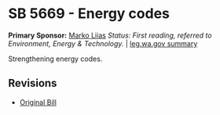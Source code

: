 # SB 5669 - Energy codes
**Primary Sponsor:** [Marko Liias](/person/leg/marko.liias.md)
*Status: First reading, referred to Environment, Energy & Technology.* | [leg.wa.gov summary](https://app.leg.wa.gov/billsummary?BillNumber=5669&Year=2021)

Strengthening energy codes.

## Revisions
* [Original Bill](1/)